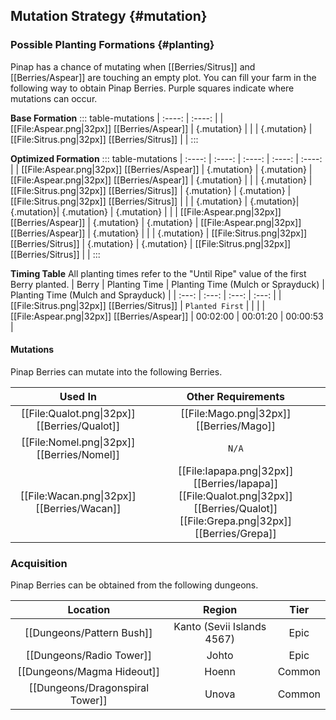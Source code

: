 ## Mutation Strategy {#mutation}

### Possible Planting Formations {#planting}

Pinap has a chance of mutating when [[Berries/Sitrus]] and [[Berries/Aspear]] are touching an empty plot. You can fill your farm in the following way to obtain Pinap Berries. Purple squares indicate where mutations can occur.

**Base Formation**
::: table-mutations
| :----: | :----: |
| [[File:Aspear.png\|32px]] [[Berries/Aspear]] | {.mutation} | |
| {.mutation} | [[File:Sitrus.png\|32px]] [[Berries/Sitrus]] | |
:::

**Optimized Formation**
::: table-mutations
| :----: | :----: | :----: | :----: | :----: |
| [[File:Aspear.png\|32px]] [[Berries/Aspear]] | {.mutation} | {.mutation} | [[File:Aspear.png\|32px]] [[Berries/Aspear]] | {.mutation} | |
| {.mutation} | [[File:Sitrus.png\|32px]] [[Berries/Sitrus]] | {.mutation} | {.mutation} | [[File:Sitrus.png\|32px]] [[Berries/Sitrus]] | |
| {.mutation} | {.mutation}| {.mutation}| {.mutation} | {.mutation} | |
| [[File:Aspear.png\|32px]] [[Berries/Aspear]] | {.mutation} | {.mutation} | [[File:Aspear.png\|32px]] [[Berries/Aspear]] | {.mutation} | |
| {.mutation} | [[File:Sitrus.png\|32px]] [[Berries/Sitrus]] | {.mutation} | {.mutation} | [[File:Sitrus.png\|32px]] [[Berries/Sitrus]] | |
:::

**Timing Table**
All planting times refer to the "Until Ripe" value of the first Berry planted.
| Berry                                         | Planting Time | Planting Time (Mulch or Sprayduck)    | Planting Time (Mulch and Sprayduck)   |
| :---:                                         | :---:         | :---:                                 | :---:                                 |
| [[File:Sitrus.png\|32px]] [[Berries/Sitrus]]  | `Planted First` | | |
| [[File:Aspear.png\|32px]] [[Berries/Aspear]]  | 00:02:00      | 00:01:20                              | 00:00:53                                 |

#### Mutations
Pinap Berries can mutate into the following Berries.

| Used In                                       | Other Requirements |
| :---:                                         | :---: |
| [[File:Qualot.png\|32px]] [[Berries/Qualot]]  | [[File:Mago.png\|32px]] [[Berries/Mago]] |
| [[File:Nomel.png\|32px]] [[Berries/Nomel]]    | `N/A` |
| [[File:Wacan.png\|32px]] [[Berries/Wacan]]    | [[File:Iapapa.png\|32px]] [[Berries/Iapapa]] [[File:Qualot.png\|32px]] [[Berries/Qualot]] [[File:Grepa.png\|32px]] [[Berries/Grepa]] |

### Acquisition
Pinap Berries can be obtained from the following dungeons.

| Location	                        | Region | Tier	    |
| :---:                             | :---:     | :---:         |
| [[Dungeons/Pattern Bush]]	        | Kanto (Sevii Islands 4567) | Epic  	|
| [[Dungeons/Radio Tower]]	        | Johto | Epic  	|
| [[Dungeons/Magma Hideout]]        | Hoenn | Common	|
| [[Dungeons/Dragonspiral Tower]]   | Unova | Common	|